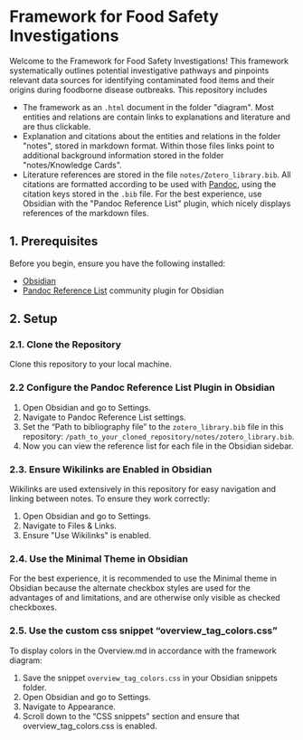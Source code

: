 # Framework for Food Safety Investigations

Welcome to the Framework for Food Safety Investigations! This framework systematically outlines potential investigative pathways and pinpoints relevant data sources for identifying contaminated food items and their origins during foodborne disease outbreaks. This repository includes

- The framework as an `.html` document in the folder "diagram". Most entities and relations are contain links to explanations and literature and are thus clickable.
- Explanation and citations about the entities and relations in the folder "notes", stored in markdown format. Within those files links point to additional background information stored in the folder "notes/Knowledge Cards".
- Literature references are stored in the file `notes/Zotero_library.bib`. All citations are formatted according to be used with [Pandoc](https://pandoc.org/), using the citation keys stored in the `.bib` file. For the best experience, use Obsidian with the "Pandoc Reference List" plugin, which nicely displays references of the markdown files.

## 1. Prerequisites

Before you begin, ensure you have the following installed:

- [Obsidian](https://obsidian.md/)
- [Pandoc Reference List](https://github.com/mgmeyers/obsidian-pandoc-reference-list) community plugin for Obsidian

## 2. Setup

### 2.1. Clone the Repository

Clone this repository to your local machine.

### 2.2 Configure the Pandoc Reference List Plugin in Obsidian

1. Open Obsidian and go to Settings.
2. Navigate to Pandoc Reference List settings.
3. Set the “Path to bibliography file” to the `zotero_library.bib` file in this repository: `/path_to_your_cloned_repository/notes/zotero_library.bib`.
4. Now you can view the reference list for each file in the Obsidian sidebar.

### 2.3. Ensure Wikilinks are Enabled in Obsidian

Wikilinks are used extensively in this repository for easy navigation and linking between notes. To ensure they work correctly:

1. Open Obsidian and go to Settings.
2. Navigate to Files & Links.
3. Ensure "Use Wikilinks" is enabled.

### 2.4. Use the Minimal Theme in Obsidian

For the best experience, it is recommended to use the Minimal theme in Obsidian because the alternate checkbox styles are used for the advantages of and limitations, and are otherwise only visible as checked checkboxes.

### 2.5. Use the custom css snippet “overview_tag_colors.css”

To display colors in the Overview.md in accordance with the framework diagram:

1. Save the snippet `overview_tag_colors.css` in your Obsidian snippets folder.
2. Open Obsidian and go to Settings.
3. Navigate to Appearance.
4. Scroll down to the “CSS snippets” section and ensure that overview_tag_colors.css is enabled.

